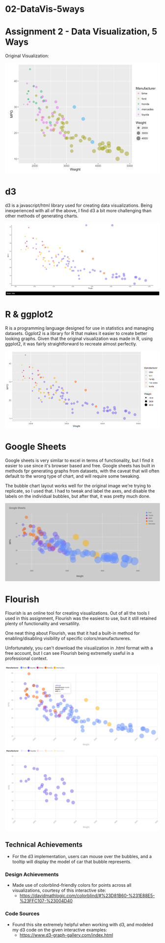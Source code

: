 # 02-DataVis-5ways

Assignment 2 - Data Visualization, 5 Ways  
===
Original Visualization:

![original](img/original.png)

# d3

d3 is a javascript/html library used for creating data visualizations. Being inexperienced with all of the above, I find d3 a bit more challenging than other methods of generating charts.

![d3](img/d3.png)

# R & ggplot2

R is a programming language designed for use in statistics and managing datasets. Ggplot2 is a library for R that makes it easier to create better looking graphs. Given that the original visualization was made in R, using ggplot2, it was fairly straightforward to recreate almost perfectly.

![r&ggplot2](img/r&ggplot2.png)

# Google Sheets

Google sheets is very similar to excel in terms of functionality, but I find it easier to use since it's browser based and free. Google sheets has built in methods fpr generating graphs from datasets, with the caveat that will often default to the wrong type of chart, and will require some tweaking.

The bubble chart layout works well for the original image we're trying to replicate, so I used that. I had to tweak and label the axes, and disable the labels on the individual bubbles, but after that, it was pretty much done.

![googlesheets](img/googlesheets.png)

# Flourish

Flourish is an online tool for creating visualizations. Out of all the tools I used in this assignment, Flourish was the easiest to use, but it still retained plenty of functionality and versatility.

One neat thing about Flourish, was that it had a built-in method for enabling/disabling visibility of specific colors/manufactureres.

Unfortunately, you can't download the visualization in .html format with a free account, but I can see Flourish being extremelly useful in a professional context.

![flourishA](img/flourishA.png)
![flourishB](img/flourishB.png)

## Technical Achievements
- For the d3 implementation, users can mouse over the bubbles, and a tooltip will display the model of car that bubble represents.

### Design Achievements
- Made use of colorblind-friendly colors for points across all visualizations, courtesy of this interactive site:
	- https://davidmathlogic.com/colorblind/#%23D81B60-%231E88E5-%23FFC107-%23004D40
	
### Code Sources
- Found this site extremely helpful when working with d3, and modeled my d3 code on the given interactive examples:
	- https://www.d3-graph-gallery.com/index.html
